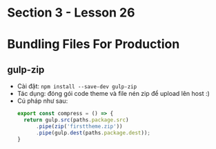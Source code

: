 # Section 3 - Lesson 26
# Bundling Files For Production

## gulp-zip

- Cài đặt: ```npm install --save-dev gulp-zip```
- Tác dụng: đóng gói code theme và file nén zip để upload lên host :)
- Cú pháp như sau:
  ```js
  export const compress = () => {
    return gulp.src(paths.package.src)
        .pipe(zip('firsttheme.zip'))
        .pipe(gulp.dest(paths.package.dest));
  }
  ```